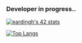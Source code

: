 ### Developer in progress.. 

[![eardingh's 42 stats](https://badge42.vercel.app/api/v2/cl4bi3xsw007609kvnmtrlu37/stats?cursusId=21&coalitionId=undefined)](https://github.com/JaeSeoKim/badge42)

[![Top Langs](https://github-readme-stats.vercel.app/api/top-langs/?username=ManuCiao10)](https://github.com/anuraghazra/github-readme-stats)

